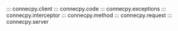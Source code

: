 ::: connecpy.client
::: connecpy.code
::: connecpy.exceptions
::: connecpy.interceptor
::: connecpy.method
::: connecpy.request
::: connecpy.server
